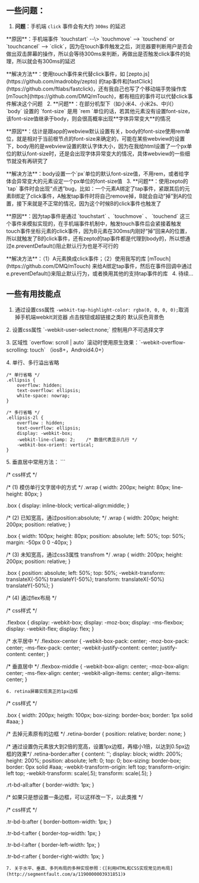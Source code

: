 ## 一些问题：
1. **问题**：手机端 `click` 事件会有大约 `300ms` 的延迟  
<p>**原因**：手机端事件 `touchstart` --\> `touchmove` --> `touchend` or `touchcancel` --> `click`，因为在touch事件触发之后，浏览器要判断用户是否会做出双击屏幕的操作，所以会等待300ms来判断，再做出是否触发click事件的处理，所以就会有300ms的延迟
<p>**解决方法**：使用touch事件来代替click事件，如 [zepto.js](https://github.com/madrobby/zepto) 的tap事件和[fastClick](https://github.com/ftlabs/fastclick)，还有我自己也写了个移动端手势操作库 [mTouch](https://github.com/DMQ/mTouch)，都有相应的事件可以代替click事件解决这个问题
&nbsp;
2. **问题**：在部分机型下（如小米4、小米2s、中兴） `body` 设置的 `font-size` 是用 `rem `单位的话，若其他元素没有设置font-size，该font-size值继承于body，则会很高概率出现**字体异常变大**的情况
<p>**原因**：估计是跟app的webview默认设置有关，body的font-size使用rem单位，就是相对于当前根节点的font-size来确定的，可能在某些webview的设置下，body用的是webview设置的默认字体大小，因为在我给html设置了一个px单位的默认font-size时，还是会出现字体异常变大的情况，具体webview的一些细节就没有再研究了
<p>**解决方法**：body设置一个`px`单位的默认font-size值，不用rem，或者给字体会异常变大的元素设定一个px单位的font-size值
&nbsp;
3. **问题**：使用zepto的 `tap` 事件时会出现“点透”bug，比如：一个元素A绑定了tap事件，紧跟其后的元素B绑定了click事件，A触发tap事件时将自己remove掉，B就会自动“掉”到A的位置，接下来就是不正常的情况，因为这个时候B的click事件也触发了
<p>**原因**：因为tap事件是通过 `touchstart` 、`touchmove` 、 `touchend` 这三个事件来模拟实现的，在手机端事件机制中，触发touch事件后会紧接着触发touch事件坐标元素的click事件，因为B元素在300ms内刚好“掉”回来A的位置，所以就触发了B的click事件，还有zepto的tap事件都是代理到body的，所以想通过e.preventDefault()阻止默认行为也是不可行的
<p>**解决方法**：（1）A元素换成click事件；（2）使用我写的库 [mTouch](https://github.com/DMQ/mTouch) 来给A绑定tap事件，然后在事件回调中通过e.preventDefault()来阻止默认行为，或者换用其他的支持tap事件的库
&nbsp;
4. 待续...

## 一些有用技能点
1. 通过设置css属性 `-webkit-tap-highlight-color: rgba(0, 0, 0, 0);`取消掉手机端webkit浏览器 点击按钮或超链接之类的 默认灰色背景色
<p>
2. 设置css属性 `-webkit-user-select:none;` 控制用户不可选择文字
<p>
3. 区域性 `overflow: scroll | auto` 滚动时使用原生效果：`-webkit-overflow-scrolling: touch` （ios8+，Android4.0+）
<p>
4. 单行、多行溢出省略

```
/* 单行省略 */
.ellipsis {
    overflow: hidden;
    text-overflow: ellipsis;
    white-space: nowrap;
}

/* 多行省略 */
.ellipsis-2l {
    overflow : hidden;
    text-overflow: ellipsis;
    display: -webkit-box;
    -webkit-line-clamp: 2;    /* 数值代表显示几行 */
    -webkit-box-orient: vertical;
}
```
<p>
5. 垂直居中常用方法：
```
<!-- html结构 -->
<body>
    <div class="wrap">
        <div class="box"></div>
    </div>
</body>

/* css样式 */

/* (1) 模仿单行文字居中的方式 */
.wrap {
    width: 200px;
    height: 80px;
    line-height: 80px;
}

.box {
    display: inline-block;
    vertical-align:middle;
}

/* (2) 已知宽高，通过position:absolute; */
.wrap {
    width: 200px;
    height: 200px;
    position: relative;
}

.box {
    width: 100px;
    height: 80px;
    position: absolute;
    left: 50%;
    top: 50%;
    margin: -50px 0 0 -40px;
}

/* (3) 未知宽高，通过css3属性 transfrom */
.wrap {
    width: 200px;
    height: 200px;
    position: relative;
}

.box {
    position: absolute;
    left: 50%;
    top: 50%;
    -webkit-transform: translateX(-50%) translateY(-50%);
    transform: translateX(-50%) translateY(-50%);
}

/* (4) 通过flex布局 */
<!-- html结构 -->
<body>
    <div class="wrap flexbox flexbox-center flexbox-middle">
        <div class="box"></div>
    </div>
</body>

/* css样式 */

.flexbox {
	display: -webkit-box; 
    display: -moz-box; 
	display: -ms-flexbox; 
	display: -webkit-flex;
	display: flex;
}

/* 水平居中 */
.flexbox-center {
	-webkit-box-pack: center; 
	-moz-box-pack: center; 
	-ms-flex-pack: center; 
	-webkit-justify-content: center;
	justify-content: center;
}

/* 垂直居中 */
.flexbox-middle {
	-webkit-box-align: center; 
	-moz-box-align: center;
	-ms-flex-align: center; 
	-webkit-align-items: center;
	align-items: center;
}
```
6. retina屏幕实现真正的1px边框
```
<!-- html结构 -->
<body>
    <div class="box retina-border rt-bd-all"></div>
</body>

/* css样式 */

.box {
    width: 200px;
    heigth: 100px;
    box-sizing: border-box;
    border: 1px solid #aaa;
}

/* 去掉元素原有的边框 */
.retina-border {
    position: relative;
    border: none;
}

/* 通过设置伪元素放大到2倍的宽高，设置1px边框，再缩小1倍，以达到0.5px边框的效果*/
.retina-border:after {
    content: '';
    display: block;
    width: 200%;
    height: 200%;
    position: absolute;
    left: 0;
    top: 0;
    box-sizing: border-box;
    border: 0px solid #aaa;
    -webkit-transform-origin: left top;
    transform-origin: left top;
    -webkit-transform: scale(.5);
    transform: scale(.5);
}

.rt-bd-all:after {
    border-width: 1px;
}

/* 如果只是想设置一条边框，可以这样改一下，以此类推 */

<!-- html结构 -->
<body>
    <div class="box retina-border rt-bd-b"></div>
</body>

/* css样式 */

.tr-bd-b:after {
    border-bottom-width: 1px;
}

.tr-bd-t:after {
    border-top-width: 1px;
}

.tr-bd-l:after {
    border-left-width: 1px;
}

.tr-bd-r:after {
   border-right-width: 1px;
}

```
7. 关于水平、垂直、多列布局的多种实现参照：《[利用HTML和CSS实现常见的布局](http://segmentfault.com/a/1190000003931851)》